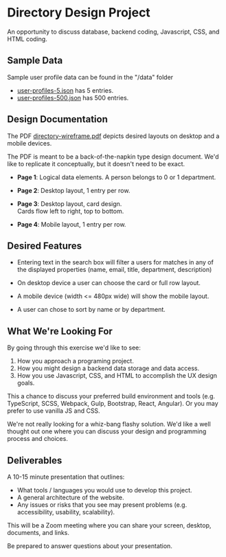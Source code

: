 # Directory Design Project
An opportunity to discuss database, backend coding, Javascript, CSS, and HTML coding.

## Sample Data
Sample user profile data can be found in the "/data" folder

* [user-profiles-5.json](Data/user-profiles-5.json) has 5 entries.
* [user-profiles-500.json](Data/user-profiles-500.json)  has 500 entries.

## Design Documentation
The PDF [directory-wireframe.pdf](Design%20Documents/directory-wireframe.pdf) depicts desired layouts on desktop and a mobile devices.

The PDF is meant to be a back-of-the-napkin type design document.  We'd like to replicate it conceptually, but it doesn't need to be exact. 

* **Page 1**:
Logical data elements.  A person belongs to 0 or 1 department.

* **Page 2**: Desktop layout, 1 entry per row.

* **Page 3**: Desktop layout, card design.  
Cards flow left to right, top to bottom.

* **Page 4**: Mobile layout, 1 entry per row.

## Desired Features

* Entering text in the search box will filter a users for matches in any of the displayed properties (name, email, title, department, description)

* On desktop device a user can choose the card or full row layout.

* A mobile device (width <= 480px wide) will show the mobile layout.

* A user can chose to sort by name or by department.

## What We're Looking For

By going through this exercise we'd like to see:

1. How you approach a programing project.
1. How you might design a backend data storage and data access.
1. How you use Javascript, CSS, and HTML to accomplish the UX design goals.

This a chance to discuss your preferred build environment and tools (e.g. TypeScript, SCSS, Webpack, Gulp, Bootstrap, React, Angular).  Or you may prefer to use vanilla JS and CSS.

We're not really looking for a whiz-bang flashy solution.  We'd like a well thought out one where you can discuss your design and programming process and choices.

## Deliverables

A 10-15 minute presentation that outlines:

* What tools / languages you would use to develop this project. 
* A general architecture of the website. 
* Any issues or risks that you see may present problems (e.g. accessibility, usability, scalability).

This will be a Zoom meeting where you can share your screen, desktop, documents, and links.

Be prepared to answer questions about your presentation. 

